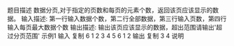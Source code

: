 题目描述
数据分页,对于指定的页数和每页的元素个数，返回该页应该显示的数据。
输入描述:
第一行输入数据个数，第二行全部数据，第三行输入页数，第四行输入每页最大数据个数
输出描述:
输出该页应该显示的数据，超出范围请输出'超过分页范围'
示例1
输入
复制
6
1 2 3 4 5 6
1
2
输出
复制
3
4
说明

